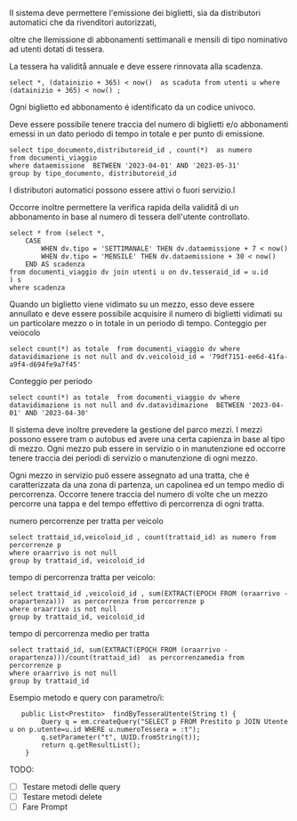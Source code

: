 II sistema deve permettere l'emissione dei biglietti, sia da distributori automatici che da rivenditori autorizzati,

oltre che Ilemissione di abbonamenti settimanali e mensili di tipo nominativo ad utenti dotati di tessera.

La tessera ha validitå annuale e deve essere rinnovata alla scadenza. 

```
select *, (datainizio + 365) < now()  as scaduta from utenti u where (datainizio + 365) < now() ;
```

Ogni biglietto ed abbonamento é identificato da un codice univoco.

Deve essere possibile tenere traccia del numero di biglietti e/o abbonamenti emessi in un dato periodo di tempo in totale e per punto di emissione.

```
select tipo_documento,distributoreid_id , count(*)  as numero
from documenti_viaggio
where dataemissione  BETWEEN '2023-04-01' AND '2023-05-31'
group by tipo_documento, distributoreid_id
```

I distributori automatici possono essere attivi o fuori servizio.l

Occorre inoltre permettere la verifica rapida della validitå di un abbonamento in base al numero di tessera dell'utente controllato.

```
select * from (select *,
    CASE
        WHEN dv.tipo = 'SETTIMANALE' THEN dv.dataemissione + 7 < now()
        WHEN dv.tipo = 'MENSILE' THEN dv.dataemissione + 30 < now()
    END AS scadenza
from documenti_viaggio dv join utenti u on dv.tesseraid_id = u.id
) s
where scadenza
```

Quando un biglietto viene vidimato su un
mezzo, esso deve essere annullato e deve essere possibile acquisire il numero di biglietti vidimati su un
particolare mezzo o in totale in un periodo di tempo.
Conteggio per veiocolo

```
select count(*) as totale  from documenti_viaggio dv where datavidimazione is not null and dv.veicoloid_id = '79df7151-ee6d-41fa-a9f4-d694fe9a7f45'
```

Conteggio per periodo

```
select count(*) as totale  from documenti_viaggio dv where datavidimazione is not null and dv.datavidimazione  BETWEEN '2023-04-01' AND '2023-04-30'
```

II sistema deve inoltre prevedere la gestione del parco mezzi. I mezzi possono essere tram o autobus ed avere
una certa capienza in base al tipo di mezzo. Ogni mezzo pub essere in servizio o in manutenzione ed occorre
tenere traccia dei periodi di servizio o manutenzione di ogni mezzo.

Ogni mezzo in servizio puö essere assegnato ad una tratta, che é caratterizzata da una zona di partenza, un
capolinea ed un tempo medio di percorrenza. Occorre tenere traccia del numero di volte che un mezzo percorre
una tappa e del tempo effettivo di percorrenza di ogni tratta.

numero percorrenze per tratta per veicolo

```
select trattaid_id,veicoloid_id , count(trattaid_id) as numero from percorrenze p
where oraarrivo is not null
group by trattaid_id, veicoloid_id
```

tempo di percorrenza tratta per veicolo:

```
select trattaid_id ,veicoloid_id , sum(EXTRACT(EPOCH FROM (oraarrivo - orapartenza)))  as percorrenza from percorrenze p
where oraarrivo is not null
group by trattaid_id, veicoloid_id
```

tempo di percorrenza medio per tratta

```
select trattaid_id, sum(EXTRACT(EPOCH FROM (oraarrivo - orapartenza)))/count(trattaid_id)  as percorrenzamedia from percorrenze p
where oraarrivo is not null
group by trattaid_id
```
Esempio metodo e query con parametro/i:

```
   public List<Prestito>  findByTesseraUtente(String t) {
        Query q = em.createQuery("SELECT p FROM Prestito p JOIN Utente u on p.utente=u.id WHERE u.numeroTessera = :t");
        q.setParameter("t", UUID.fromString(t));
        return q.getResultList();
    }
```    

TODO:
- [ ] Testare metodi delle query
- [ ] Testare metodi delete
- [ ] Fare Prompt